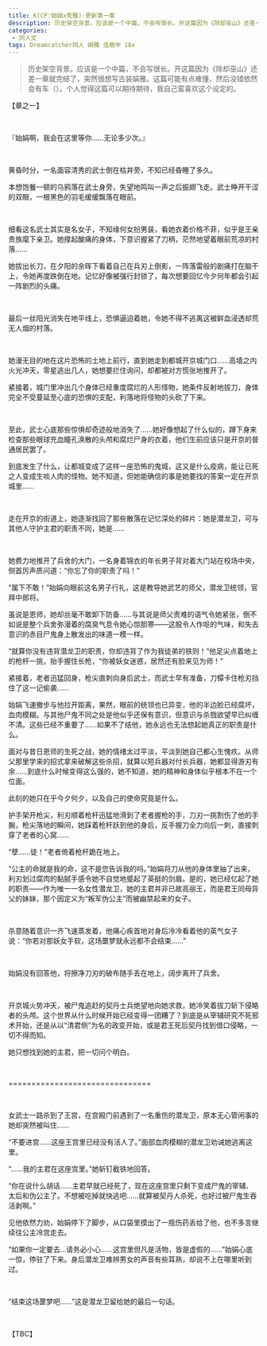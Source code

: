 ```yaml
---
title: K(CP:始娟x秀雅)-更新第一章
description: 历史架空背景。应该是一个中篇，不会写很长。开这篇因为《除却巫山》还差一章就完结了，突然很想写古装娟雅。这篇可能有点难懂，然后没错依然会有车（）。个人觉得这篇可以期待期待，我自己蛮喜欢这个设定的。
categories:
 - 同人文
tags: Dreamcatcher同人 娟雅 连载中 18x
---
```


> 历史架空背景。应该是一个中篇，不会写很长。开这篇因为《除却巫山》还差一章就完结了，突然很想写古装娟雅。这篇可能有点难懂，然后没错依然会有车（）。个人觉得这篇可以期待期待，我自己蛮喜欢这个设定的。

<!-- more -->

<p>
  <span>【章之一】</span>
</p>

<p> </p>

<p>
  <span>『始娟啊，我会在这里等你……无论多少次。』</span>
</p>

<p> </p>

<p>
  <span>黄昏时分，一名面容清秀的武士倒在枯井旁，不知已经昏睡了多久。</span>
</p>

<p>
  <span>本想饱餐一顿的乌鸦落在武士身旁，失望地鸣叫一声之后振翅飞走。武士睁开干涩的双眼，一根黑色的羽毛缓缓飘落在眼前。</span>
</p>

<p> </p>

<p>
  <span>细看这名武士其实是名女子，不知缘何女扮男装，看她衣着价格不菲，似乎是王亲贵族麾下亲卫。她撑起酸痛的身体，下意识握紧了刀柄，茫然地望着眼前荒凉的村落……</span>
</p>

<p>
  <span>她拔出长刀，在夕阳的余晖下看着自己在兵刃上倒影，一阵落雷般的剧痛打在脑干上，令她再度跌倒在地。记忆好像被强行封锁了，每次想要回忆今夕何年都会引起一阵剧烈的头痛。</span>
</p>

<p> </p>

<p>
  <span>最后一丝阳光消失在地平线上，恐惧逼迫着她，令她不得不逃离这被鲜血浸透却荒无人烟的村落。</span>
</p>

<p> </p>

<p>
  <span>她漫无目的地在这片恐怖的土地上前行，直到她走到都城开京城门口……高墙之内火光冲天，零星逃出几人，她想要拦住询问，却都被对方慌张地推开了。</span>
</p>

<p>
  <span>紧接着，城门里冲出几个身体已经重度腐烂的人形怪物，她条件反射地拔刀，身体完全不受蔓延至心底的恐惧的支配，利落地将怪物的头砍了下来。</span>
</p>

<p> </p>

<p>
  <span>至此，武士心底那些惊惧却奇迹般地消失了……她好像想起了什么似的，蹲下身来检查那些眼球充血瞳孔涣散的头颅和腐烂尸身的衣着，他们生前应该只是开京的普通居民罢了。</span>
</p>

<p>
  <span>到底发生了什么，让都城变成了这样一座恐怖的鬼城，这又是什么疫病，能让已死之人变成生啖人肉的怪物。她不知道，但她能确信的事是她要找的答案一定在开京城里……</span>
</p>

<p> </p>

<p>
  <span>走在开京的街道上，她逐渐找回了那些散落在记忆深处的碎片：她是潜龙卫，可与其他人守护主君的职责不同，她是……</span>
</p>

<p> </p>

<p>
  <span>她费力地推开了兵舍的大门，一名身着锦衣的年长男子背对着大门站在校场中央，侧首厉声质问道：“你忘了你的职责了吗！”</span>
</p>

<p>
  <span>“属下不敢！”始娟向眼前这名男子行礼，这是教导她武艺的师父，潜龙卫统领，官拜中郎将。</span>
</p>

<p>
  <span>虽说是恩师，她却丝毫不敢卸下防备……与其说是师父责难的语气令她紧张，倒不如说是整个兵舍弥漫着的腐臭气息令她心惊胆寒——这股令人作呕的气味，和失去意识的赤目尸鬼身上散发出的味道一模一样。</span>
</p>

<p>
  <span>“就算你没有违背潜龙卫的职责，你却违背了作为我徒弟的铁则！”他足尖点着地上的枪杆一挑，抬手握住长枪，“你被妖女迷惑，居然还有脸来见为师！”</span>
</p>

<p>
  <span>紧接着，老者迅猛回身，枪尖直刺向身后武士，而武士早有准备，刀镡卡住枪刃挡住了这一记偷袭……</span>
</p>

<p>
  <span>始娟飞速撤步与他拉开距离，果然，眼前的统领也已异变，他的半边脸已经腐坏，血肉模糊。与其他尸鬼不同之处是他似乎还保有意识，但意识与杀戮欲望早已纠缠不清。这些已经不重要了……如果不了结他，她永远也无法想起她真正的职责是什么。</span>
</p>

<p>
  <span>面对与昔日恩师的生死之战，她的情绪太过平淡，平淡到她自己都心生愧疚。从师父那里学来的招式拿来破解这些杀招，就算以短兵器对付长兵器，她都显得游刃有余……到底什么时候变得这么强的，她不知道，她的精神和身体似乎根本不在一个位面。</span>
</p>

<p>
  <span>此刻的她只在乎今夕何夕，以及自己的使命究竟是什么。</span>
</p>

<p>
  <span>护手架开枪尖，利刃顺着枪杆迅猛地滑到了老者握枪的手，刀刃一挑割伤了他的手腕，枪尖落地的瞬间，她踩着枪杆跃到他的身后，反手握刀全力向后一刺，直接刺穿了老者的心窝……</span>
</p>

<p>
  <span>“孽……徒！”老者倚着枪杆跪在地上。</span>
</p>

<p>
  <span>“公主的命就是我的命，这不是您告诉我的吗。”始娟将刀从他的身体里抽了出来，利刃划过腐肉的黏腻手感令她不自觉地蹙起了英挺的剑眉。是的，她已经忆起了她的职责——作为唯一一名女性潜龙卫，她的主君并非已故高丽王，而是君王同母异父的妹妹，那个因定义为“叛军伪公主”而被幽禁起来的女子。</span>
</p>

<p> </p>

<p>
  <span>杀意随着意识一齐飞速蒸发着，他痛心疾首地对身后冷冷看着他的英气女子说：“你若对那妖女手软，这场噩梦就永远都不会结束……”</span>
</p>

<p> </p>

<p>
  <span>始娟没有回答他，将擦净刀刃的破布随手丢在地上，阔步离开了兵舍。</span>
</p>

<p> </p>

<p>
  <span>开京城火势冲天，被尸鬼追赶的契丹士兵绝望地向她求救，她冷笑着拔刀斩下侵略者的头颅。这个世界从什么时候开始已经变得一团糟了？到底是从宰辅研究不死邪术开始，还是从以“清君侧”为名的政变开始，或是君王死后契丹找到借口侵略，一切不得而知。</span>
</p>

<p>
  <span>她只想找到她的主君，把一切问个明白。</span>
</p>

<p> </p>

<p>
  <span>===============================</span>
</p>

<p> </p>

<p>
  <span>女武士一路杀到了王宫，在宫殿门前遇到了一名重伤的潜龙卫，原本无心管闲事的她却突然被叫住……</span>
</p>

<p>
  <span>“不要进宫……这座王宫里已经没有活人了。”面部血肉模糊的潜龙卫劝诫她逃离这里。</span>
</p>

<p>
  <span>“……我的主君在这座宫里。”她斩钉截铁地回答。</span>
</p>

<p>
  <span>“你在说什么胡话……主君早就已经死了，现在这座宫里只剩下变成尸鬼的宰辅、太后和伪公主了。不想被吃掉就快逃吧……就算被契丹人杀死，也好过被尸鬼生吞活剥啊。”</span>
</p>

<p>
  <span>见他依然力劝，始娟停下了脚步，从口袋里摸出了一瓶伤药丢给了他，也不多言继续往公主冷宫走去。</span>
</p>

<p>
  <span>“如果你一定要去…请务必小心……这宫里但凡是活物，皆是虚假的……”始娟心底一惊，停驻了下来。身后潜龙卫难辨男女的声音有些耳熟，却说不上在哪里听到过。</span>
</p>

<p> </p>

<p>
  <span>“结束这场噩梦吧……”这是潜龙卫留给她的最后一句话。</span>
</p>

<p> </p>

<p>
  <span>【TBC】</span>
</p>